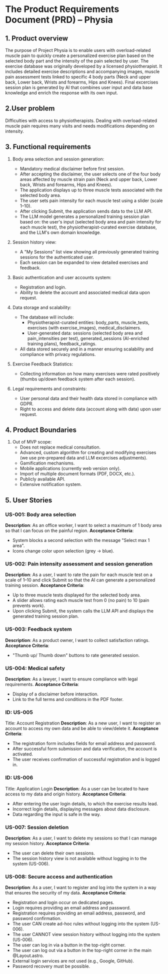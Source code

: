# The Product Requirements Document (PRD) – Physia

## 1. Product overview
The purpose of Project Physia is to enable users with overload-related muscle pain to quickly
create a personalized exercise plan based on the selected body part and the intensity of the pain selected by user.
The exercise database was originally developed by a licensed physiotherapist. It includes detailed exercise descriptions and accompanying images,  muscle pain assessment tests linked to specific 4 body parts (Neck and upper back, Lower back, Wrists and forearms, Hips and Knees). Final excercises session plan is generated by AI that combines user input and data base knowledge and enrich the response with its own input.

## 2.User problem
Difficulties with access to physiotherapists. Dealing with overload-related muscle pain requires
many visits and needs modifications depending on intensity.

## 3. Functional requirements
1. Body area selection and session generation:
   - Mandatory medical disclaimer before first session.
   - After accepting the disclaimer, the user selects one of the four body areas affected by muscle strain pain (Neck and upper back, Lower back, Wrists and forearms, Hips and Knees).
   - The application displays up to three muscle tests associated with the selected body area.
   - The user sets pain intensity for each muscle test using a slider (scale 1–10).
   - After clicking Submit, the application sends data to the LLM API.
   - The LLM model generates a personalized training session plan based on: the user's input (selected body area and pain intensity for each muscle test), the physiotherapist-curated exercise database, and the LLM's own domain knowledge.

2. Session history view:
   - A "My Sessions" list view showing all previously generated training sessions for the authenticated user.
   - Each session can be expanded to view detailed exercises and feedback.

3. Basic authentication and user accounts system:
   - Registration and login.
   - Ability to delete the account and associated medical data upon request.

4. Data storage and scalability:
   - The database will include:
     - Physiotherapist-curated entities: body_parts, muscle_tests, exercises (with exercise_images), medical_disclaimers.
     - User-generated data: sessions (selected body area and pain_intensities per test), generated_sessions (AI-enriched training plans), feedback_ratings.
   - All data stored securely and in a manner ensuring scalability and compliance with privacy regulations.

5. Exercise Feedback Statistics:
   - Collecting information on how many exercises were rated positively (thumbs up/down feedback system after each session).

6. Legal requirements and constraints:
   - User personal data and their health data stored in compliance with GDPR.
   - Right to access and delete data (account along with data) upon user request.

## 4. Product Boundaries
1. Out of MVP scope:
   - Does not replace medical consultation.
   - Advanced, custom algorithm for creating and modifying exercises (we use pre-prepared data and LLM excercises adjustments).
   - Gamification mechanisms.
   - Mobile applications (currently web version only).
   - Import of multiple document formats (PDF, DOCX, etc.).
   - Publicly available API.
   - Extensive notification system.

## 5. User Stories

### US-001: Body area selection
**Description**: As an office worker, I want to select a maximum of 1 body area so that I can focus on the painful region.
**Acceptance Criteria**:
- System blocks a second selection with the message "Select max 1 area".
- Icons change color upon selection (grey → blue).

### US-002: Pain intensity assessment and session generation
**Description**: As a user, I want to rate the pain for each muscle test on a scale of 1–10 and click Submit so that the AI can generate a personalized training session.
**Acceptance Criteria**:
- Up to three muscle tests displayed for the selected body area.
- A slider allows rating each muscle test from 0 (no pain) to 10 (pain prevents work).
- Upon clicking Submit, the system calls the LLM API and displays the generated training session plan.

### US-003: Feedback system
**Description**: As a product owner, I want to collect satisfaction ratings.
**Acceptance Criteria**:
- "Thumb up/ Thumb down" buttons to rate generated session.

### US-004: Medical safety
**Description**: As a lawyer, I want to ensure compliance with legal requirements.
**Acceptance Criteria**:
- Display of a disclaimer before interaction.
- Link to the full terms and conditions in the PDF footer.

### ID: US-005
Title: Account Registration
**Description**: As a new user, I want to register an account to access my own data and be able to view/delete it.
**Acceptance Criteria**:
- The registration form includes fields for email address and password.
- After successful form submission and data verification, the account is activated.
- The user receives confirmation of successful registration and is logged in.

### ID: US-006
Title: Application Login
**Description**: As a user can be located to have access to my data and origin history.
**Acceptance Criteria**:
- After entering the user login details, to which the exercise results lead.
- Incorrect login details, displaying messages about data disclosure.
- Data regarding the input is safe in the way.

### US-007: Session deletion
**Description**: As a user, I want to delete my sessions so that I can manage my session history.
**Acceptance Criteria**:
- The user can delete their own sessions.
- The session history view is not available without logging in to the system (US-006).

### US-008: Secure access and authentication
**Description**: As a user, I want to register and log into the system in a way that ensures the security of my data.
**Acceptance Criteria**:
- Registration and login occur on dedicated pages.
- Login requires providing an email address and password.
- Registration requires providing an email address, password, and password confirmation.
- The user CAN create ad-hoc rules without logging into the system (US-006).
- The user CANNOT view session history without logging into the system (US-006).
- The user can log in via a button in the top-right corner.
- The user can log out via a button in the top-right corner in the main @Layout.astro.
- External login services are not used (e.g., Google, GitHub).
- Password recovery must be possible.

